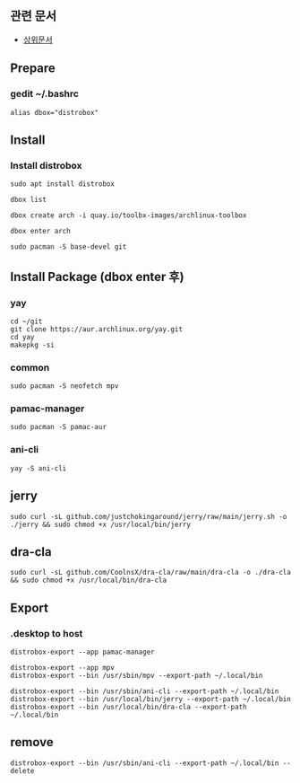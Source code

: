 ## 관련 문서
- [상위문서](readme.md)

## Prepare

### gedit ~/.bashrc
```
alias dbox="distrobox"
```

## Install 

### Install distrobox
```
sudo apt install distrobox

dbox list

dbox create arch -i quay.io/toolbx-images/archlinux-toolbox

dbox enter arch

sudo pacman -S base-devel git
```

## Install Package (dbox enter 후)

### yay
```
cd ~/git
git clone https://aur.archlinux.org/yay.git
cd yay
makepkg -si
```

### common
```
sudo pacman -S neofetch mpv
```

### pamac-manager
```
sudo pacman -S pamac-aur
```

### ani-cli
```
yay -S ani-cli
```

## jerry
```
sudo curl -sL github.com/justchokingaround/jerry/raw/main/jerry.sh -o ./jerry && sudo chmod +x /usr/local/bin/jerry
```

## dra-cla
```
sudo curl -sL github.com/CoolnsX/dra-cla/raw/main/dra-cla -o ./dra-cla && sudo chmod +x /usr/local/bin/dra-cla
```


## Export
### .desktop to host 
```
distrobox-export --app pamac-manager

distrobox-export --app mpv
distrobox-export --bin /usr/sbin/mpv --export-path ~/.local/bin

distrobox-export --bin /usr/sbin/ani-cli --export-path ~/.local/bin
distrobox-export --bin /usr/local/bin/jerry --export-path ~/.local/bin
distrobox-export --bin /usr/local/bin/dra-cla --export-path ~/.local/bin
```

## remove
```
distrobox-export --bin /usr/sbin/ani-cli --export-path ~/.local/bin --delete
```